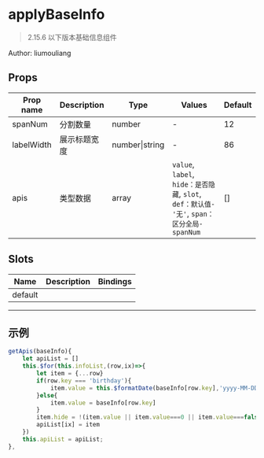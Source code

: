 # applyBaseInfo

> 2.15.6 以下版本基础信息组件

Author: liumouliang

## Props

| Prop name  | Description  | Type           | Values                                                                                   | Default |
| ---------- | ------------ | -------------- | ---------------------------------------------------------------------------------------- | ------- |
| spanNum    | 分割数量     | number         | -                                                                                        | 12      |
| labelWidth | 展示标题宽度 | number\|string | -                                                                                        | 86      |
| apis       | 类型数据     | array          | `value`, `label`, `hide：是否隐藏`, `slot`, `def：默认值-'无'`, `span：区分全局-spanNum` | []      |

## Slots

| Name    | Description | Bindings |
| ------- | ----------- | -------- |
| default |             | <br/>    |

---

## 示例

```js
getApis(baseInfo){
    let apiList = []
    this.$for(this.infoList,(row,ix)=>{
        let item = {...row}
        if(row.key === 'birthday'){
            item.value = this.$formatDate(baseInfo[row.key],'yyyy-MM-DD')
        }else{
            item.value = baseInfo[row.key]
        }
        item.hide = !(item.value || item.value===0 || item.value===false)
        apiList[ix] = item
    })
    this.apiList = apiList;
},
```

